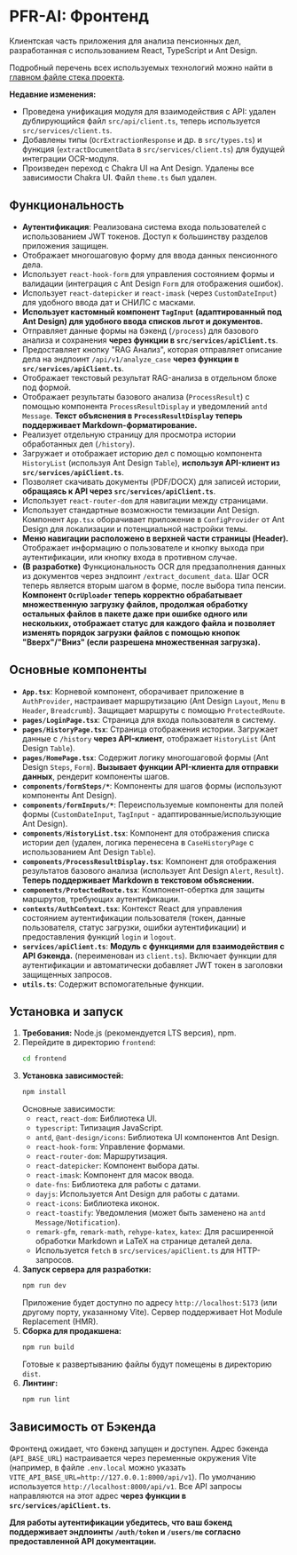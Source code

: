 # PFR-AI: Фронтенд

Клиентская часть приложения для анализа пенсионных дел, разработанная с использованием React, TypeScript и Ant Design.

Подробный перечень всех используемых технологий можно найти в [главном файле стека проекта](../TECHNOLOGIES.md).

**Недавние изменения:**
*   Проведена унификация модуля для взаимодействия с API: удален дублирующийся файл `src/api/client.ts`, теперь используется `src/services/client.ts`.
*   Добавлены типы (`OcrExtractionResponse` и др. в `src/types.ts`) и функция (`extractDocumentData` в `src/services/client.ts`) для будущей интеграции OCR-модуля.
*   Произведен переход с Chakra UI на Ant Design. Удалены все зависимости Chakra UI. Файл `theme.ts` был удален.

## Функциональность

*   **Аутентификация**: Реализована система входа пользователей с использованием JWT токенов. Доступ к большинству разделов приложения защищен.
*   Отображает многошаговую форму для ввода данных пенсионного дела.
*   Использует `react-hook-form` для управления состоянием формы и валидации (интеграция с Ant Design `Form` для отображения ошибок).
*   Использует `react-datepicker` и `react-imask` (через `CustomDateInput`) для удобного ввода дат и СНИЛС с масками.
*   **Использует кастомный компонент `TagInput` (адаптированный под Ant Design) для удобного ввода списков льгот и документов.**
*   Отправляет данные формы на бэкенд (`/process`) для базового анализа и сохранения **через функции в `src/services/apiClient.ts`**.
*   Предоставляет кнопку "RAG Анализ", которая отправляет описание дела на эндпоинт `/api/v1/analyze_case` **через функции в `src/services/apiClient.ts`**.
*   Отображает текстовый результат RAG-анализа в отдельном блоке под формой.
*   Отображает результаты базового анализа (`ProcessResult`) с помощью компонента `ProcessResultDisplay` и уведомлений `antd Message`. **Текст объяснения в `ProcessResultDisplay` теперь поддерживает Markdown-форматирование.**
*   Реализует отдельную страницу для просмотра истории обработанных дел (`/history`).
*   Загружает и отображает историю дел с помощью компонента `HistoryList` (используя Ant Design `Table`), **используя API-клиент из `src/services/apiClient.ts`**.
*   Позволяет скачивать документы (PDF/DOCX) для записей истории, **обращаясь к API через `src/services/apiClient.ts`**.
*   Использует `react-router-dom` для навигации между страницами.
*   Использует стандартные возможности темизации Ant Design. Компонент `App.tsx` оборачивает приложение в `ConfigProvider` от Ant Design для локализации и потенциальной настройки темы.
*   **Меню навигации расположено в верхней части страницы (Header).** Отображает информацию о пользователе и кнопку выхода при аутентификации, или кнопку входа в противном случае.
*   **(В разработке)** Функциональность OCR для предзаполнения данных из документов через эндпоинт `/extract_document_data`. Шаг OCR теперь является вторым шагом в форме, после выбора типа пенсии. **Компонент `OcrUploader` теперь корректно обрабатывает множественную загрузку файлов, продолжая обработку остальных файлов в пакете даже при ошибке одного или нескольких, отображает статус для каждого файла и позволяет изменять порядок загрузки файлов с помощью кнопок "Вверх"/"Вниз" (если разрешена множественная загрузка).**

## Основные компоненты

*   **`App.tsx`**: Корневой компонент, оборачивает приложение в `AuthProvider`, настраивает маршрутизацию (Ant Design `Layout`, `Menu` в `Header`, `Breadcrumb`). Защищает маршруты с помощью `ProtectedRoute`.
*   **`pages/LoginPage.tsx`**: Страница для входа пользователя в систему.
*   **`pages/HistoryPage.tsx`**: Страница отображения истории. Загружает данные с `/history` **через API-клиент**, отображает `HistoryList` (Ant Design `Table`).
*   **`pages/HomePage.tsx`**: Содержит логику многошаговой формы (Ant Design `Steps`, `Form`). **Вызывает функции API-клиента для отправки данных**, рендерит компоненты шагов.
*   **`components/formSteps/*`**: Компоненты для шагов формы (используют компоненты Ant Design).
*   **`components/formInputs/*`**: Переиспользуемые компоненты для полей формы (`CustomDateInput`, `TagInput` - адаптированные/использующие Ant Design).
*   **`components/HistoryList.tsx`**: Компонент для отображения списка истории дел (удален, логика перенесена в `CaseHistoryPage` с использованием Ant Design `Table`).
*   **`components/ProcessResultDisplay.tsx`**: Компонент для отображения результатов базового анализа (использует Ant Design `Alert`, `Result`). **Теперь поддерживает Markdown в текстовом объяснении.**
*   **`components/ProtectedRoute.tsx`**: Компонент-обертка для защиты маршрутов, требующих аутентификации.
*   **`contexts/AuthContext.tsx`**: Контекст React для управления состоянием аутентификации пользователя (токен, данные пользователя, статус загрузки, ошибки аутентификации) и предоставления функций `login` и `logout`.
*   **`services/apiClient.ts`**: **Модуль с функциями для взаимодействия с API бэкенда.** (переименован из `client.ts`). Включает функции для аутентификации и автоматически добавляет JWT токен в заголовки защищенных запросов.
*   **`utils.ts`**: Содержит вспомогательные функции.

## Установка и запуск

1.  **Требования:** Node.js (рекомендуется LTS версия), npm.
2.  Перейдите в директорию `frontend`:
    ```bash
    cd frontend
    ```
3.  **Установка зависимостей:**
    ```bash
    npm install
    ```
    Основные зависимости:
    *   `react`, `react-dom`: Библиотека UI.
    *   `typescript`: Типизация JavaScript.
    *   `antd`, `@ant-design/icons`: Библиотека UI компонентов Ant Design.
    *   `react-hook-form`: Управление формами.
    *   `react-router-dom`: Маршрутизация.
    *   `react-datepicker`: Компонент выбора даты.
    *   `react-imask`: Компонент для масок ввода.
    *   `date-fns`: Библиотека для работы с датами.
    *   `dayjs`: Используется Ant Design для работы с датами.
    *   `react-icons`: Библиотека иконок.
    *   `react-toastify`: Уведомления (может быть заменено на `antd Message/Notification`).
    *   `remark-gfm`, `remark-math`, `rehype-katex`, `katex`: Для расширенной обработки Markdown и LaTeX на странице деталей дела.
    *   Используется `fetch` в `src/services/apiClient.ts` для HTTP-запросов.
4.  **Запуск сервера для разработки:**
    ```bash
    npm run dev
    ```
    Приложение будет доступно по адресу `http://localhost:5173` (или другому порту, указанному Vite). Сервер поддерживает Hot Module Replacement (HMR).
5.  **Сборка для продакшена:**
    ```bash
    npm run build
    ```
    Готовые к развертыванию файлы будут помещены в директорию `dist`.
6.  **Линтинг:**
    ```bash
    npm run lint
    ```

## Зависимость от Бэкенда

Фронтенд ожидает, что бэкенд запущен и доступен. Адрес бэкенда (`API_BASE_URL`) настраивается через переменные окружения Vite (например, в файле `.env.local` можно указать `VITE_API_BASE_URL=http://127.0.0.1:8000/api/v1`). По умолчанию используется `http://localhost:8000/api/v1`. Все API запросы направляются на этот адрес **через функции в `src/services/apiClient.ts`**.

**Для работы аутентификации убедитесь, что ваш бэкенд поддерживает эндпоинты `/auth/token` и `/users/me` согласно предоставленной API документации.**
